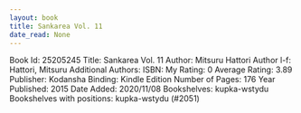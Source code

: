 ```yaml
---
layout: book
title: Sankarea Vol. 11
date_read: None
---
```


Book Id: 25205245
Title: Sankarea Vol. 11
Author: Mitsuru Hattori
Author l-f: Hattori, Mitsuru
Additional Authors: 
ISBN: 
My Rating: 0
Average Rating: 3.89
Publisher: Kodansha
Binding: Kindle Edition
Number of Pages: 176
Year Published: 2015
Date Added: 2020/11/08
Bookshelves: kupka-wstydu
Bookshelves with positions: kupka-wstydu (#2051)

